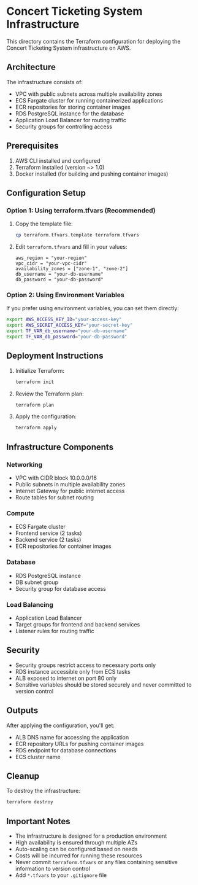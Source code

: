 # Concert Ticketing System Infrastructure

This directory contains the Terraform configuration for deploying the Concert Ticketing System infrastructure on AWS.

## Architecture

The infrastructure consists of:
- VPC with public subnets across multiple availability zones
- ECS Fargate cluster for running containerized applications
- ECR repositories for storing container images
- RDS PostgreSQL instance for the database
- Application Load Balancer for routing traffic
- Security groups for controlling access

## Prerequisites

1. AWS CLI installed and configured
2. Terraform installed (version ~> 1.0)
3. Docker installed (for building and pushing container images)

## Configuration Setup

### Option 1: Using terraform.tfvars (Recommended)

1. Copy the template file:
   ```bash
   cp terraform.tfvars.template terraform.tfvars
   ```

2. Edit `terraform.tfvars` and fill in your values:
   ```hcl
   aws_region = "your-region"
   vpc_cidr = "your-vpc-cidr"
   availability_zones = ["zone-1", "zone-2"]
   db_username = "your-db-username"
   db_password = "your-db-password"
   ```

### Option 2: Using Environment Variables

If you prefer using environment variables, you can set them directly:

```bash
export AWS_ACCESS_KEY_ID="your-access-key"
export AWS_SECRET_ACCESS_KEY="your-secret-key"
export TF_VAR_db_username="your-db-username"
export TF_VAR_db_password="your-db-password"
```

## Deployment Instructions

1. Initialize Terraform:
   ```bash
   terraform init
   ```

2. Review the Terraform plan:
   ```bash
   terraform plan
   ```

3. Apply the configuration:
   ```bash
   terraform apply
   ```

## Infrastructure Components

### Networking
- VPC with CIDR block 10.0.0.0/16
- Public subnets in multiple availability zones
- Internet Gateway for public internet access
- Route tables for subnet routing

### Compute
- ECS Fargate cluster
- Frontend service (2 tasks)
- Backend service (2 tasks)
- ECR repositories for container images

### Database
- RDS PostgreSQL instance
- DB subnet group
- Security group for database access

### Load Balancing
- Application Load Balancer
- Target groups for frontend and backend services
- Listener rules for routing traffic

## Security

- Security groups restrict access to necessary ports only
- RDS instance accessible only from ECS tasks
- ALB exposed to internet on port 80 only
- Sensitive variables should be stored securely and never committed to version control

## Outputs

After applying the configuration, you'll get:
- ALB DNS name for accessing the application
- ECR repository URLs for pushing container images
- RDS endpoint for database connections
- ECS cluster name

## Cleanup

To destroy the infrastructure:
```bash
terraform destroy
```

## Important Notes

- The infrastructure is designed for a production environment
- High availability is ensured through multiple AZs
- Auto-scaling can be configured based on needs
- Costs will be incurred for running these resources
- Never commit `terraform.tfvars` or any files containing sensitive information to version control
- Add `*.tfvars` to your `.gitignore` file 